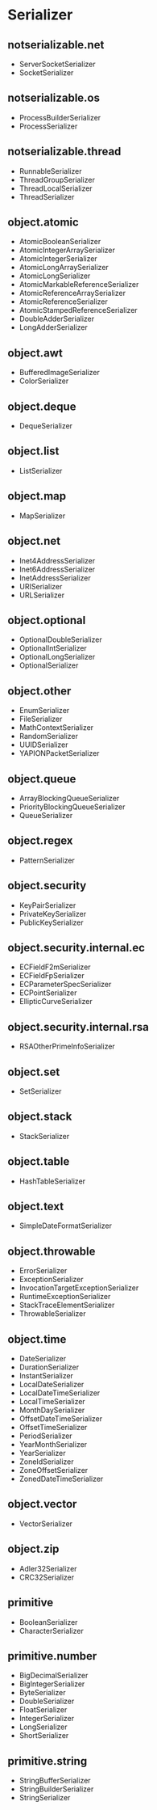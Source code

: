 # Serializer
## notserializable.net
- ServerSocketSerializer
- SocketSerializer
## notserializable.os
- ProcessBuilderSerializer
- ProcessSerializer
## notserializable.thread
- RunnableSerializer
- ThreadGroupSerializer
- ThreadLocalSerializer
- ThreadSerializer
## object.atomic
- AtomicBooleanSerializer
- AtomicIntegerArraySerializer
- AtomicIntegerSerializer
- AtomicLongArraySerializer
- AtomicLongSerializer
- AtomicMarkableReferenceSerializer
- AtomicReferenceArraySerializer
- AtomicReferenceSerializer
- AtomicStampedReferenceSerializer
- DoubleAdderSerializer
- LongAdderSerializer
## object.awt
- BufferedImageSerializer
- ColorSerializer
## object.deque
- DequeSerializer
## object.list
- ListSerializer
## object.map
- MapSerializer
## object.net
- Inet4AddressSerializer
- Inet6AddressSerializer
- InetAddressSerializer
- URISerializer
- URLSerializer
## object.optional
- OptionalDoubleSerializer
- OptionalIntSerializer
- OptionalLongSerializer
- OptionalSerializer
## object.other
- EnumSerializer
- FileSerializer
- MathContextSerializer
- RandomSerializer
- UUIDSerializer
- YAPIONPacketSerializer
## object.queue
- ArrayBlockingQueueSerializer
- PriorityBlockingQueueSerializer
- QueueSerializer
## object.regex
- PatternSerializer
## object.security
- KeyPairSerializer
- PrivateKeySerializer
- PublicKeySerializer
## object.security.internal.ec
- ECFieldF2mSerializer
- ECFieldFpSerializer
- ECParameterSpecSerializer
- ECPointSerializer
- EllipticCurveSerializer
## object.security.internal.rsa
- RSAOtherPrimeInfoSerializer
## object.set
- SetSerializer
## object.stack
- StackSerializer
## object.table
- HashTableSerializer
## object.text
- SimpleDateFormatSerializer
## object.throwable
- ErrorSerializer
- ExceptionSerializer
- InvocationTargetExceptionSerializer
- RuntimeExceptionSerializer
- StackTraceElementSerializer
- ThrowableSerializer
## object.time
- DateSerializer
- DurationSerializer
- InstantSerializer
- LocalDateSerializer
- LocalDateTimeSerializer
- LocalTimeSerializer
- MonthDaySerializer
- OffsetDateTimeSerializer
- OffsetTimeSerializer
- PeriodSerializer
- YearMonthSerializer
- YearSerializer
- ZoneIdSerializer
- ZoneOffsetSerializer
- ZonedDateTimeSerializer
## object.vector
- VectorSerializer
## object.zip
- Adler32Serializer
- CRC32Serializer
## primitive
- BooleanSerializer
- CharacterSerializer
## primitive.number
- BigDecimalSerializer
- BigIntegerSerializer
- ByteSerializer
- DoubleSerializer
- FloatSerializer
- IntegerSerializer
- LongSerializer
- ShortSerializer
## primitive.string
- StringBufferSerializer
- StringBuilderSerializer
- StringSerializer
